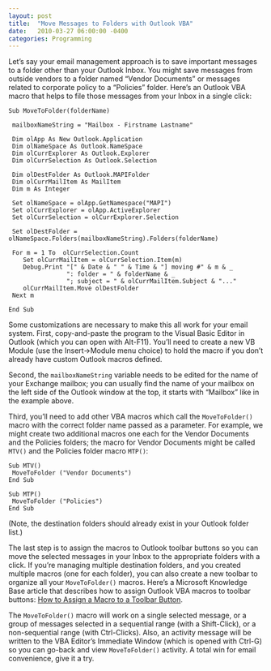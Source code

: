 ```yaml
---
layout: post
title:  "Move Messages to Folders with Outlook VBA"
date:   2010-03-27 06:00:00 -0400
categories: Programming
---
```

Let’s say your email management approach is to save important messages to a folder other than your Outlook Inbox.
You might save messages from outside vendors to a folder named “Vendor Documents” or messages related to
corporate policy to a “Policies” folder. Here’s an Outlook VBA macro that helps to file those messages from your
Inbox in a single click:

```
Sub MoveToFolder(folderName)

 mailboxNameString = "Mailbox - Firstname Lastname"

 Dim olApp As New Outlook.Application
 Dim olNameSpace As Outlook.NameSpace
 Dim olCurrExplorer As Outlook.Explorer
 Dim olCurrSelection As Outlook.Selection

 Dim olDestFolder As Outlook.MAPIFolder
 Dim olCurrMailItem As MailItem
 Dim m As Integer

 Set olNameSpace = olApp.GetNamespace("MAPI")
 Set olCurrExplorer = olApp.ActiveExplorer
 Set olCurrSelection = olCurrExplorer.Selection

 Set olDestFolder = olNameSpace.Folders(mailboxNameString).Folders(folderName)

 For m = 1 To  olCurrSelection.Count
    Set olCurrMailItem = olCurrSelection.Item(m)
    Debug.Print "[" & Date & " " & Time & "] moving #" & m & _
                ": folder = " & folderName & _
                "; subject = " & olCurrMailItem.Subject & "..."
    olCurrMailItem.Move olDestFolder
 Next m

End Sub
```

Some customizations are necessary to make this all work for your email system.
First, copy-and-paste the program to the Visual Basic Editor in Outlook (which you can open with Alt-F11).
You’ll need to create a new VB Module (use the Insert->Module menu choice) to hold the macro if you don’t
already have custom Outlook macros defined.

Second, the `mailboxNameString` variable needs to be edited for the name of your Exchange mailbox;
you can usually find the name of your mailbox on the left side of the Outlook window at the top, it starts
with “Mailbox” like in the example above.

Third, you’ll need to add other VBA macros which call the `MoveToFolder()` macro with the correct folder name
passed as  a parameter. For example, we might create two additional macros one each for the Vendor Documents
and the Policies folders; the macro for Vendor Documents might be called `MTV()` and the Policies folder macro `MTP()`:

```
Sub MTV()
 MoveToFolder ("Vendor Documents")
End Sub

Sub MTP()
 MoveToFolder ("Policies")
End Sub
```

(Note, the destination folders should already exist in your Outlook folder list.)

The last step is to assign the macros to Outlook toolbar buttons so you can move the selected messages in
your Inbox to the appropriate folders with a click. If you’re managing multiple destination folders, and you
created multiple macros (one for each folder), you can also create a new toolbar to organize all your
`MoveToFolder()` macros. Here’s a Microsoft Knowledge Base article that describes how to assign Outlook VBA
macros to toolbar buttons: [How to Assign a Macro to a Toolbar Button][MicrosoftKBURL].

The `MoveToFolder()` macro will work on a single selected message, or a group of messages selected in a sequential
range (with a Shift-Click), or a non-sequential range (with Ctrl-Clicks). Also, an activity message will be
written to the VBA Editor’s Immediate Window (which is opened with Ctrl-G) so you can go-back and view
`MoveToFolder()` activity. A total win for email convenience, give it a try.

[MicrosoftKBURL]: https://support.microsoft.com/kb/292797
